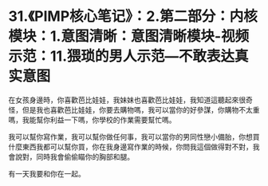 # 31.《PIMP核心笔记》：2.第二部分：内核模块：1.意图清晰：意图清晰模块-视频示范：11.猥琐的男人示范—不敢表达真实意图

在女孩身邊時，你喜歡芭比娃娃，我妹妹也喜歡芭比娃娃，我知道這聽起來很奇怪，但是我也喜歡芭比娃娃，你要去購物嗎，我可以當你的好參謀，你購物不太重嗎，我能幫你利益一下嗎，你學校的作業需要幫忙嗎。

我可以幫你寫作業，我可以幫你做任何事，我可以當你的男同性戀小備胎，你想買什麼東西我都可以幫你買，你在我身邊寫作業的時候，你問我這個做得對不對，我會說對，同時我會偷偷瞄你的胸部和腿。

有一天我要和你在一起。